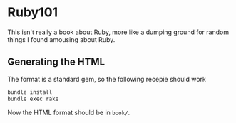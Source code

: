 # Ruby101

This isn't really a book about Ruby, more like a dumping ground for random things I found amousing about Ruby.

## Generating the HTML

The format is a standard gem, so the following recepie should work

```sh
bundle install
bundle exec rake
```

Now the HTML format should be in `book/`.
